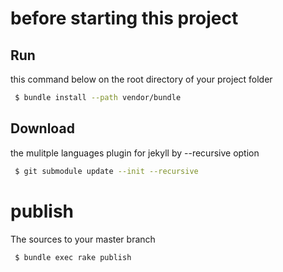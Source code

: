 # before starting this project  
## Run    
 this command below on the root directory of your project folder
```bash
 $ bundle install --path vendor/bundle
```

## Download   
 the mulitple languages plugin for jekyll by --recursive option
```bash
 $ git submodule update --init --recursive
```

# publish  
 The sources to your master branch
```bash
 $ bundle exec rake publish
```
